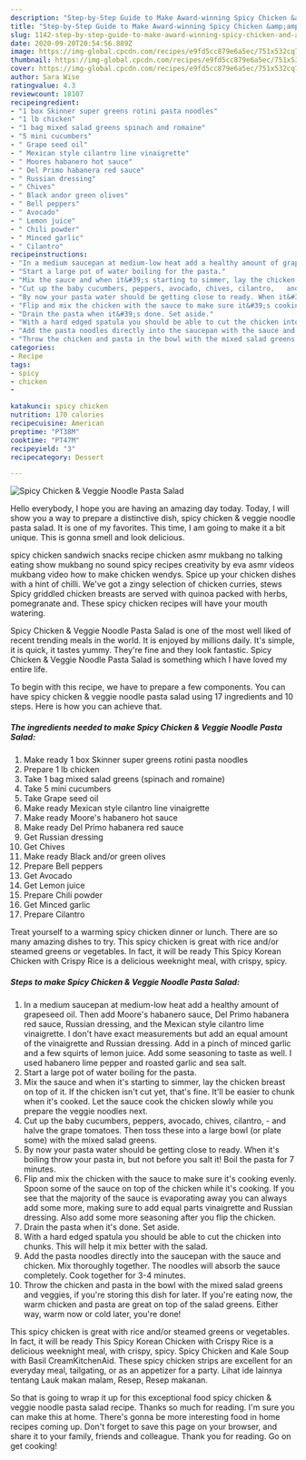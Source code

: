 ```yaml
---
description: "Step-by-Step Guide to Make Award-winning Spicy Chicken &amp;amp; Veggie Noodle Pasta Salad"
title: "Step-by-Step Guide to Make Award-winning Spicy Chicken &amp;amp; Veggie Noodle Pasta Salad"
slug: 1142-step-by-step-guide-to-make-award-winning-spicy-chicken-and-amp-veggie-noodle-pasta-salad
date: 2020-09-20T20:54:56.889Z
image: https://img-global.cpcdn.com/recipes/e9fd5cc879e6a5ec/751x532cq70/spicy-chicken-veggie-noodle-pasta-salad-recipe-main-photo.jpg
thumbnail: https://img-global.cpcdn.com/recipes/e9fd5cc879e6a5ec/751x532cq70/spicy-chicken-veggie-noodle-pasta-salad-recipe-main-photo.jpg
cover: https://img-global.cpcdn.com/recipes/e9fd5cc879e6a5ec/751x532cq70/spicy-chicken-veggie-noodle-pasta-salad-recipe-main-photo.jpg
author: Sara Wise
ratingvalue: 4.3
reviewcount: 18107
recipeingredient:
- "1 box Skinner super greens rotini pasta noodles"
- "1 lb chicken"
- "1 bag mixed salad greens spinach and romaine"
- "5 mini cucumbers"
- " Grape seed oil"
- " Mexican style cilantro line vinaigrette"
- " Moores habanero hot sauce"
- " Del Primo habanera red sauce"
- " Russian dressing"
- " Chives"
- " Black andor green olives"
- " Bell peppers"
- " Avocado"
- " Lemon juice"
- " Chili powder"
- " Minced garlic"
- " Cilantro"
recipeinstructions:
- "In a medium saucepan at medium-low heat add a healthy amount of grapeseed oil. Then add Moore&#39;s habanero sauce, Del Primo habanera red sauce, Russian dressing, and the Mexican style cilantro lime vinaigrette. I don&#39;t have exact measurements but add an equal amount of the vinaigrette and Russian dressing. Add in a pinch of minced garlic and a few squirts of lemon juice. Add some seasoning to taste as well. I used habanero lime pepper and roasted garlic and sea salt."
- "Start a large pot of water boiling for the pasta."
- "Mix the sauce and when it&#39;s starting to simmer, lay the chicken breast on top of it. If the chicken isn&#39;t cut yet, that&#39;s fine. It&#39;ll be easier to chunk when it&#39;s cooked. Let the sauce cook the chicken slowly while you prepare the veggie noodles next."
- "Cut up the baby cucumbers, peppers, avocado, chives, cilantro,   and halve the grape tomatoes. Then toss these into a large bowl (or plate some) with the mixed salad greens."
- "By now your pasta water should be getting close to ready. When it&#39;s boiling throw your pasta in, but not before you salt it! Boil the pasta for 7 minutes."
- "Flip and mix the chicken with the sauce to make sure it&#39;s cooking evenly. Spoon some of the sauce on top of the chicken while it&#39;s cooking. If you see that the majority of the sauce is evaporating away you can always add some more, making sure to add equal parts vinaigrette and Russian dressing. Also add some more seasoning after you flip the chicken."
- "Drain the pasta when it&#39;s done. Set aside."
- "With a hard edged spatula you should be able to cut the chicken into chunks. This will help it mix better with the salad."
- "Add the pasta noodles directly into the saucepan with the sauce and chicken. Mix thoroughly together. The noodles will absorb the sauce completely. Cook together for 3-4 minutes."
- "Throw the chicken and pasta in the bowl with the mixed salad greens and veggies, if you&#39;re storing this dish for later. If you&#39;re eating now, the warm chicken and pasta are great on top of the salad greens. Either way, warm now or cold later, you&#39;re done!"
categories:
- Recipe
tags:
- spicy
- chicken
- 

katakunci: spicy chicken  
nutrition: 170 calories
recipecuisine: American
preptime: "PT38M"
cooktime: "PT47M"
recipeyield: "3"
recipecategory: Dessert

---
```



![Spicy Chicken &amp; Veggie Noodle Pasta Salad](https://img-global.cpcdn.com/recipes/e9fd5cc879e6a5ec/751x532cq70/spicy-chicken-veggie-noodle-pasta-salad-recipe-main-photo.jpg)

Hello everybody, I hope you are having an amazing day today. Today, I will show you a way to prepare a distinctive dish, spicy chicken &amp; veggie noodle pasta salad. It is one of my favorites. This time, I am going to make it a bit unique. This is gonna smell and look delicious.

spicy chicken sandwich snacks recipe chicken asmr mukbang no talking eating show mukbang no sound spicy recipes creativity by eva asmr videos mukbang video how to make chicken wendys. Spice up your chicken dishes with a hint of chilli. We&#39;ve got a zingy selection of chicken curries, stews Spicy griddled chicken breasts are served with quinoa packed with herbs, pomegranate and. These spicy chicken recipes will have your mouth watering.

Spicy Chicken &amp; Veggie Noodle Pasta Salad is one of the most well liked of recent trending meals in the world. It is enjoyed by millions daily. It's simple, it is quick, it tastes yummy. They're fine and they look fantastic. Spicy Chicken &amp; Veggie Noodle Pasta Salad is something which I have loved my entire life.


To begin with this recipe, we have to prepare a few components. You can have spicy chicken &amp; veggie noodle pasta salad using 17 ingredients and 10 steps. Here is how you can achieve that.

<!--inarticleads1-->

##### The ingredients needed to make Spicy Chicken &amp; Veggie Noodle Pasta Salad:

1. Make ready 1 box Skinner super greens rotini pasta noodles
1. Prepare 1 lb chicken
1. Take 1 bag mixed salad greens (spinach and romaine)
1. Take 5 mini cucumbers
1. Take  Grape seed oil
1. Make ready  Mexican style cilantro line vinaigrette
1. Make ready  Moore&#39;s habanero hot sauce
1. Make ready  Del Primo habanera red sauce
1. Get  Russian dressing
1. Get  Chives
1. Make ready  Black and/or green olives
1. Prepare  Bell peppers
1. Get  Avocado
1. Get  Lemon juice
1. Prepare  Chili powder
1. Get  Minced garlic
1. Prepare  Cilantro


Treat yourself to a warming spicy chicken dinner or lunch. There are so many amazing dishes to try. This spicy chicken is great with rice and/or steamed greens or vegetables. In fact, it will be ready This Spicy Korean Chicken with Crispy Rice is a delicious weeknight meal, with crispy, spicy. 

<!--inarticleads2-->

##### Steps to make Spicy Chicken &amp; Veggie Noodle Pasta Salad:

1. In a medium saucepan at medium-low heat add a healthy amount of grapeseed oil. Then add Moore&#39;s habanero sauce, Del Primo habanera red sauce, Russian dressing, and the Mexican style cilantro lime vinaigrette. I don&#39;t have exact measurements but add an equal amount of the vinaigrette and Russian dressing. Add in a pinch of minced garlic and a few squirts of lemon juice. Add some seasoning to taste as well. I used habanero lime pepper and roasted garlic and sea salt.
1. Start a large pot of water boiling for the pasta.
1. Mix the sauce and when it&#39;s starting to simmer, lay the chicken breast on top of it. If the chicken isn&#39;t cut yet, that&#39;s fine. It&#39;ll be easier to chunk when it&#39;s cooked. Let the sauce cook the chicken slowly while you prepare the veggie noodles next.
1. Cut up the baby cucumbers, peppers, avocado, chives, cilantro,  -  and halve the grape tomatoes. Then toss these into a large bowl (or plate some) with the mixed salad greens.
1. By now your pasta water should be getting close to ready. When it&#39;s boiling throw your pasta in, but not before you salt it! Boil the pasta for 7 minutes.
1. Flip and mix the chicken with the sauce to make sure it&#39;s cooking evenly. Spoon some of the sauce on top of the chicken while it&#39;s cooking. If you see that the majority of the sauce is evaporating away you can always add some more, making sure to add equal parts vinaigrette and Russian dressing. Also add some more seasoning after you flip the chicken.
1. Drain the pasta when it&#39;s done. Set aside.
1. With a hard edged spatula you should be able to cut the chicken into chunks. This will help it mix better with the salad.
1. Add the pasta noodles directly into the saucepan with the sauce and chicken. Mix thoroughly together. The noodles will absorb the sauce completely. Cook together for 3-4 minutes.
1. Throw the chicken and pasta in the bowl with the mixed salad greens and veggies, if you&#39;re storing this dish for later. If you&#39;re eating now, the warm chicken and pasta are great on top of the salad greens. Either way, warm now or cold later, you&#39;re done!


This spicy chicken is great with rice and/or steamed greens or vegetables. In fact, it will be ready This Spicy Korean Chicken with Crispy Rice is a delicious weeknight meal, with crispy, spicy. Spicy Chicken and Kale Soup with Basil CreamKitchenAid. These spicy chicken strips are excellent for an everyday meal, tailgating, or as an appetizer for a party. Lihat ide lainnya tentang Lauk makan malam, Resep, Resep makanan. 

So that is going to wrap it up for this exceptional food spicy chicken &amp; veggie noodle pasta salad recipe. Thanks so much for reading. I'm sure you can make this at home. There's gonna be more interesting food in home recipes coming up. Don't forget to save this page on your browser, and share it to your family, friends and colleague. Thank you for reading. Go on get cooking!
